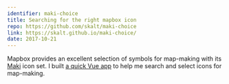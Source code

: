 ```yaml
---
identifier: maki-choice
title: Searching for the right mapbox icon
repo: https://github.com/skalt/maki-choice
link: https://skalt.github.io/maki-choice/
date: 2017-10-21
---
```


Mapbox provides an excellent selection of symbols for map-making with its
[Maki][maki] icon set.
I built [a quick Vue app](https://skalt.github.io/maki-choice/) to help me search and select icons for map-making.

<!--more-->

[maki]: https://www.mapbox.com/maki-icons/
